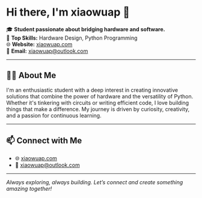 # Hi there, I'm xiaowuap 👋

🎓 **Student passionate about bridging hardware and software.**  
🔧 **Top Skills:** Hardware Design, Python Programming  
🌐 **Website:** [xiaowuap.com](https://xiaowuap.com)  
📧 **Email:** xiaowuap@outlook.com

---

## 👨‍💻 About Me

I'm an enthusiastic student with a deep interest in creating innovative solutions that combine the power of hardware and the versatility of Python. Whether it's tinkering with circuits or writing efficient code, I love building things that make a difference. My journey is driven by curiosity, creativity, and a passion for continuous learning.

---

## 📫 Connect with Me

- 🌐 [xiaowuap.com](https://xiaowuap.com)
- 📧 xiaowuap@outlook.com

---

*Always exploring, always building. Let’s connect and create something amazing together!*
